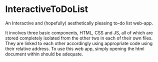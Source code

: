 # InteractiveToDoList

An Interactive and (hopefully) aesthetically pleasing to-do list web-app. 

It involves three basic components, HTML, CSS and JS, all of which are stored completely isolated from the other two in each of their own files. They are linked to each other accordingly using appropriate code using their relative address. To use this web app, simply opening the html document within should be adequate.
